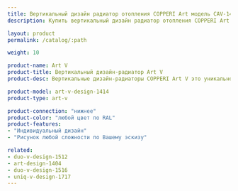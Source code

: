 ```yaml
---
title: Вертикальный дизайн радиатор отопления COPPERI Art модель CAV-1414
description: Купить вертикальный дизайн радиатор отопления COPPERI Art модель CAV-1414 по цене производителя в Москве.

layout: product
permalink: /catalog/:path

weight: 10

product-name: Art V
product-title: Вертикальный дизайн-радиатор Art V
product-desc: Вертикальные дизайн-радиаторы COPPERI Art V это уникальное сочетание выдающихся технических характеристик и потрясающего эстетического оформления.

product-model: art-v-design-1414
product-type: art-v

product-connection: "нижнее"
product-color: "любой цвет по RAL"
product-features:
- "Индивидуальный дизайн"
- "Рисунок любой сложности по Вашему эскизу"

related:
- duo-v-design-1512
- art-design-1404
- duo-v-design-1516
- uniq-v-design-1717
---
```

